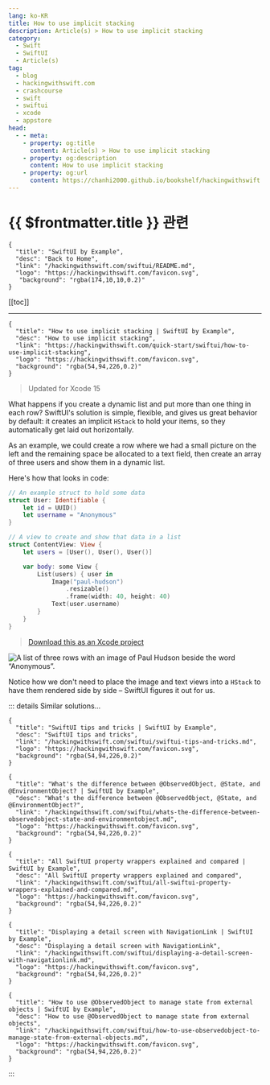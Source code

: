 ```yaml
---
lang: ko-KR
title: How to use implicit stacking
description: Article(s) > How to use implicit stacking
category:
  - Swift
  - SwiftUI
  - Article(s)
tag: 
  - blog
  - hackingwithswift.com
  - crashcourse
  - swift
  - swiftui
  - xcode
  - appstore
head:
  - - meta:
    - property: og:title
      content: Article(s) > How to use implicit stacking
    - property: og:description
      content: How to use implicit stacking
    - property: og:url
      content: https://chanhi2000.github.io/bookshelf/hackingwithswift.com/swiftui/how-to-use-implicit-stacking.html
---
```


# {{ $frontmatter.title }} 관련

```component VPCard
{
  "title": "SwiftUI by Example",
  "desc": "Back to Home",
  "link": "/hackingwithswift.com/swiftui/README.md",
  "logo": "https://hackingwithswift.com/favicon.svg",
   "background": "rgba(174,10,10,0.2)"
}
```

[[toc]]

---

```component VPCard
{
  "title": "How to use implicit stacking | SwiftUI by Example",
  "desc": "How to use implicit stacking",
  "link": "https://hackingwithswift.com/quick-start/swiftui/how-to-use-implicit-stacking",
  "logo": "https://hackingwithswift.com/favicon.svg",
  "background": "rgba(54,94,226,0.2)"
}
```

> Updated for Xcode 15

What happens if you create a dynamic list and put more than one thing in each row? SwiftUI's solution is simple, flexible, and gives us great behavior by default: it creates an implicit `HStack` to hold your items, so they automatically get laid out horizontally.

As an example, we could create a row where we had a small picture on the left and the remaining space be allocated to a text field, then create an array of three users and show them in a dynamic list.

Here's how that looks in code:

```swift
// An example struct to hold some data
struct User: Identifiable {
    let id = UUID()
    let username = "Anonymous"
}

// A view to create and show that data in a list
struct ContentView: View {
    let users = [User(), User(), User()]

    var body: some View {
        List(users) { user in
            Image("paul-hudson")
                .resizable()
                .frame(width: 40, height: 40)
            Text(user.username)
        }
    }
}
```

> [<FontIcon icon="fas fa-file-zipper"/>Download this as an Xcode project](https://hackingwithswift.com/files/projects/swiftui/how-to-use-implicit-stacking-1.zip)

![A list of three rows with an image of Paul Hudson beside the word “Anonymous”.](https://hackingwithswift.com/img/books/quick-start/swiftui/how-to-use-implicit-stacking-1@2x.png)

Notice how we don't need to place the image and text views into a `HStack` to have them rendered side by side – SwiftUI figures it out for us.

::: details Similar solutions…

```component VPCard
{
  "title": "SwiftUI tips and tricks | SwiftUI by Example",
  "desc": "SwiftUI tips and tricks",
  "link": "/hackingwithswift.com/swiftui/swiftui-tips-and-tricks.md",
  "logo": "https://hackingwithswift.com/favicon.svg",
  "background": "rgba(54,94,226,0.2)"
}
```

```component VPCard
{
  "title": "What's the difference between @ObservedObject, @State, and @EnvironmentObject? | SwiftUI by Example",
  "desc": "What's the difference between @ObservedObject, @State, and @EnvironmentObject?",
  "link": "/hackingwithswift.com/swiftui/whats-the-difference-between-observedobject-state-and-environmentobject.md",
  "logo": "https://hackingwithswift.com/favicon.svg",
  "background": "rgba(54,94,226,0.2)"
}
```

```component VPCard
{
  "title": "All SwiftUI property wrappers explained and compared | SwiftUI by Example",
  "desc": "All SwiftUI property wrappers explained and compared",
  "link": "/hackingwithswift.com/swiftui/all-swiftui-property-wrappers-explained-and-compared.md",
  "logo": "https://hackingwithswift.com/favicon.svg",
  "background": "rgba(54,94,226,0.2)"
}
```

```component VPCard
{
  "title": "Displaying a detail screen with NavigationLink | SwiftUI by Example",
  "desc": "Displaying a detail screen with NavigationLink",
  "link": "/hackingwithswift.com/swiftui/displaying-a-detail-screen-with-navigationlink.md",
  "logo": "https://hackingwithswift.com/favicon.svg",
  "background": "rgba(54,94,226,0.2)"
}
```

```component VPCard
{
  "title": "How to use @ObservedObject to manage state from external objects | SwiftUI by Example",
  "desc": "How to use @ObservedObject to manage state from external objects",
  "link": "/hackingwithswift.com/swiftui/how-to-use-observedobject-to-manage-state-from-external-objects.md",
  "logo": "https://hackingwithswift.com/favicon.svg",
  "background": "rgba(54,94,226,0.2)"
}
```

:::


